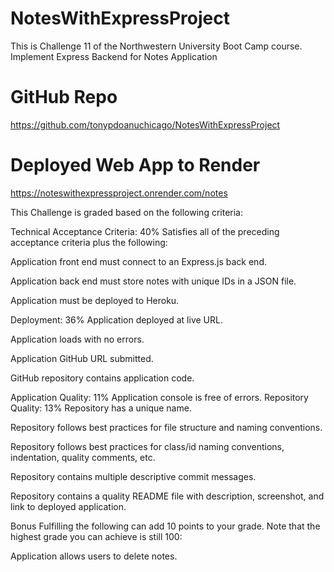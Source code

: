 # NotesWithExpressProject
This is Challenge 11 of the Northwestern University Boot Camp course.
 Implement Express Backend for Notes Application

 # GitHub Repo
 <a href='https://github.com/tonypdoanuchicago/NotesWithExpressProject'>https://github.com/tonypdoanuchicago/NotesWithExpressProject</a>

 # Deployed Web App to Render
 <a href='https://noteswithexpressproject.onrender.com/notes'>https://noteswithexpressproject.onrender.com/notes</a>
 


 This Challenge is graded based on the following criteria:

Technical Acceptance Criteria: 40%
Satisfies all of the preceding acceptance criteria plus the following:

Application front end must connect to an Express.js back end.

Application back end must store notes with unique IDs in a JSON file.

Application must be deployed to Heroku.

Deployment: 36%
Application deployed at live URL.

Application loads with no errors.

Application GitHub URL submitted.

GitHub repository contains application code.

Application Quality: 11%
Application console is free of errors.
Repository Quality: 13%
Repository has a unique name.

Repository follows best practices for file structure and naming conventions.

Repository follows best practices for class/id naming conventions, indentation, quality comments, etc.

Repository contains multiple descriptive commit messages.

Repository contains a quality README file with description, screenshot, and link to deployed application.

Bonus
Fulfilling the following can add 10 points to your grade. Note that the highest grade you can achieve is still 100:

Application allows users to delete notes.
